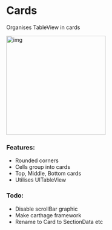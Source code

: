 # Cards
Organises TableView in cards

<img width="262" alt="img" src="https://rawgit.com/stylekit/img/master/cards.gif">

### Features:
- Rounded corners
- Cells group into cards
- Top, Middle, Bottom cards
- Utilises UITableView

### Todo:
- Disable scrollBar graphic
- Make carthage framework
- Rename to Card to SectionData etc
